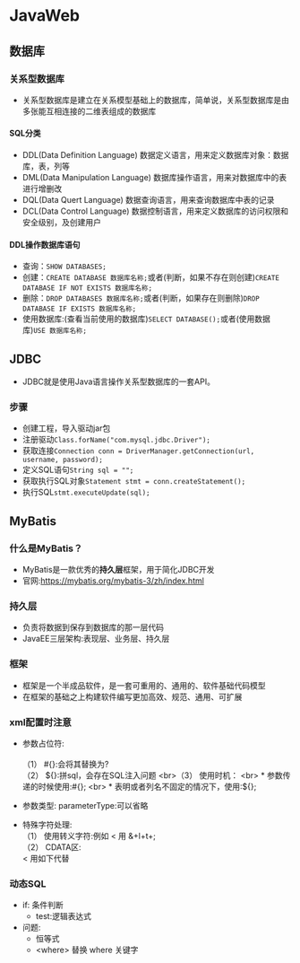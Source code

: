 # JavaWeb
## 数据库
### 关系型数据库
* 关系型数据库是建立在关系模型基础上的数据库，简单说，关系型数据库是由多张能互相连接的二维表组成的数据库
#### SQL分类
* DDL(Data Definition Language) 数据定义语言，用来定义数据库对象：数据库，表，列等
* DML(Data Manipulation Language) 数据库操作语言，用来对数据库中的表进行增删改
* DQL(Data Quert Language) 数据查询语言，用来查询数据库中表的记录
* DCL(Data Control Language) 数据控制语言，用来定义数据库的访问权限和安全级别，及创建用户
#### DDL操作数据库语句
* 查询：`SHOW DATABASES;`
* 创建：`CREATE DATABASE 数据库名称;`或者(判断，如果不存在则创建)`CREATE DATABASE IF NOT EXISTS 数据库名称;`
* 删除：`DROP DATABASES 数据库名称;`或者(判断，如果存在则删除)`DROP DATABASE IF EXISTS 数据库名称;`
* 使用数据库:(查看当前使用的数据库)`SELECT DATABASE();`或者(使用数据库)`USE 数据库名称;`

## JDBC
* JDBC就是使用Java语言操作关系型数据库的一套API。
### 步骤
* 创建工程，导入驱动jar包
* 注册驱动`Class.forName("com.mysql.jdbc.Driver");`
* 获取连接`Connection conn = DriverManager.getConnection(url, username, password);`
* 定义SQL语句`String sql = "";`
* 获取执行SQL对象`Statement stmt = conn.createStatement();`
* 执行SQL`stmt.executeUpdate(sql);`

## MyBatis
### 什么是MyBatis？
* MyBatis是一款优秀的**持久层**框架，用于简化JDBC开发
* 官网:https://mybatis.org/mybatis-3/zh/index.html
### 持久层
* 负责将数据到保存到数据库的那一层代码
* JavaEE三层架构:表现层、业务层、持久层
### 框架
* 框架是一个半成品软件，是一套可重用的、通用的、软件基础代码模型
* 在框架的基础之上构建软件编写更加高效、规范、通用、可扩展

### xml配置时注意
 * 参数占位符:<br>
	<br>（1） #{}:会将其替换为?
    <br>（2） ${}:拼sql，会存在SQL注入问题
    <br>（3） 使用时机：
       <br> * 参数传递的时候使用:#{};
       <br> * 表明或者列名不固定的情况下，使用:${};
                
* 参数类型: parameterType:可以省略
* 特殊字符处理: 
            <br>（1） 使用转义字符:例如 < 用 &+l+t+;
            <br>（2） CDATA区:
            <br>< 用如下代替
            <br><![CDATA[
                <
            ]]>


### 动态SQL
* if: 条件判断
	- test:逻辑表达式
* 问题:
	- 恒等式
	- &lt;where&gt; 替换 where 关键字